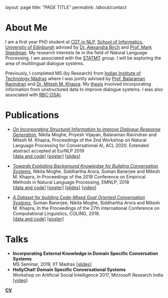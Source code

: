 layout: page
title: "PAGE TITLE"
permalink: /about/contact

<head>
<title> Nikita Moghe </title>
</head>

# About Me
I am a first year PhD student at [CDT in NLP](https://edinburghnlp.inf.ed.ac.uk/cdt/), [School of Informatics](https://www.ed.ac.uk/informatics), [University of Edinburgh](https://www.ed.ac.uk/) advised by [Dr. Alexandra Birch](http://homepages.inf.ed.ac.uk/abmayne/) and [Prof. Mark Steedman](http://homepages.inf.ed.ac.uk/steedman/). My research interests lie in the field of Natural Language Processing. I am associated with the [STATMT](http://www.statmt.org/ued/) group. I will be exploring the area of multilingual dialogue systems.

Previously, I completed MS (by Research) from [Indian Institute of Technology Madras](https://www.iitm.ac.in/) 
where I was jointly advised by [Prof. Balaraman Ravindran](http://www.cse.iitm.ac.in/~ravi/) and [Dr. Mitesh M. Khapra](http://www.cse.iitm.ac.in/~miteshk/). My [thesis](nikitamoghe.github.io/assets/Thesis_Nikita_Moghe_CS16S016__Revision_2.pdf) involved incorporating information from unstructured data to improve dialogue systems. I was also associated with [RBC-DSAI](https://rbc-dsai.iitm.ac.in/). 


# Publications
* [*On Incorporating Structural Information to improve Dialogue Response Generation*](https://www.aclweb.org/anthology/2020.nlp4convai-1.2/), Nikita Moghe, Priyesh Vijayan, Balaraman Ravindran and Mitesh M. Khapra, Proceedings of the 2nd Workshop on Natural Language Processing for Conversational AI, ACL 2020. Extended abstract accepted at EurNLP 2019 <br/>
[[data and code]](https://github.com/nikitacs16/horovod_gcn_pointer_generator) [[poster]](nikitamoghe.github.io/assets/GCN_Dialogue_EurNLP_Poster.pdf) [[slides]](https://docs.google.com/presentation/d/17e6CxD226L2RBSPZnLPMiQmuxXqrjH-4rvgWoR-JIqc/edit?usp=sharing)

* [*Towards Exploiting Background Knowledge for Building Conversation Systems*](https://www.aclweb.org/anthology/D18-1255/), Nikita Moghe, Siddhartha Arora, Suman Banerjee and Mitesh M. Khapra, In Proceedings of the 2018 Conference on Empirical Methods in Natural Language Processing, EMNLP, 2018<br/>
[[data and code]](https://github.com/nikitacs16/Holl-E) [[poster]](nikitamoghe.github.io/assets/holl_e_emnlp_2018.pdf) [[slides]](https://docs.google.com/presentation/d/15C8sV26mHTHHauZ-Lx6w2ApFXutCiDjEpU3ZSGUFpGo/edit#slide=id.p) [[video]](https://vimeo.com/305939688)


* [*A Dataset for building Code-Mixed Goal Oriented Conversation Systems*](https://www.aclweb.org/anthology/C18-1319/), Suman Banerjee, Nikita Moghe, Siddhartha Arora and Mitesh M. Khapra, In the Proceedings of the 27th International Conference on Computational Linguistics, COLING, 2018. <br/> [[data and code]](https://github.com/sumanbanerjee1/Code-Mixed-Dialog) [[poster]](nikitamoghe.github.io/assets/code_mixed_coling_2018.pdf)

# Talks
* **Incorporating External Knowledge in Domain Specific Conversation Systems**  <br/>
MS Seminar, 2019, IIT Madras [[slides]](https://docs.google.com/presentation/d/1Wnlz56VN1hXGwfs_X-ge4hJIuM4FoC75lK5MHw0oGMI/edit?usp=sharing)
* **HollyChat! Domain Specific Conversational Systems** <br/>
 Workshop on Artificial Social Intelligence 2017, Microsoft Research India [[video]](https://www.microsoft.com/en-us/research/video/hollychat-domain-specific-conversational-agents)


[**CV**](nikitamoghe.github.io/assets/Nikita_Moghe_CV_Jul_20.pdf)
